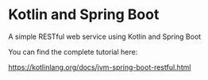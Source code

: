 # Kotlin and Spring Boot

A simple RESTful web service using Kotlin and Spring Boot

You can find the complete tutorial here:

https://kotlinlang.org/docs/jvm-spring-boot-restful.html